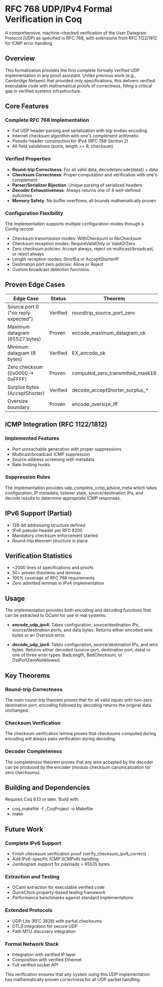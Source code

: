 # RFC 768 UDP/IPv4 Formal Verification in Coq

A comprehensive, machine-checked verification of the User Datagram Protocol (UDP) as specified in RFC 768, with extensions from RFC 1122/1812 for ICMP error handling.

## Overview

This formalization provides the first complete formally verified UDP implementation in any proof assistant. Unlike previous work (e.g., Cambridge Netsem) that provided only specifications, this delivers verified executable code with mathematical proofs of correctness, filling a critical gap in verified systems infrastructure.

## Core Features

### Complete RFC 768 Implementation
- Full UDP header parsing and serialization with big-endian encoding
- Internet checksum algorithm with one's complement arithmetic  
- Pseudo-header construction for IPv4 (RFC 768 Section 2)
- All field validations (ports, length >= 8, checksum)

### Verified Properties
- **Round-trip Correctness**: For all valid data, decode(encode(data)) = data
- **Checksum Correctness**: Proper computation and verification with one's complement
- **Parser/Serializer Bijection**: Unique parsing of serialized headers
- **Decoder Exhaustiveness**: Always returns one of 4 well-defined outcomes
- **Memory Safety**: No buffer overflows, all bounds mathematically proven

### Configuration Flexibility

The implementation supports multiple configuration modes through a Config record:
- Checksum transmission modes: WithChecksum or NoChecksum
- Checksum reception modes: RequireValidOnly or ValidOrZero  
- Zero checksum policies: Accept always, reject on multicast/broadcast, or reject always
- Length reception modes: StrictEq or AcceptShorterIP
- Destination port zero policies: Allow or Reject
- Custom broadcast detection functions

## Proven Edge Cases

| Edge Case | Status | Theorem |
|-----------|--------|---------|
| Source port 0 ("no reply expected") | Verified | roundtrip_source_port_zero |
| Maximum datagram (65527 bytes) | Proven | encode_maximum_datagram_ok |
| Minimum datagram (8 bytes) | Verified | EX_encode_ok |
| Zero checksum (0x0000 -> 0xFFFF) | Proven | computed_zero_transmitted_mask16 |
| Surplus bytes (AcceptShorter) | Verified | decode_acceptShorter_surplus_* |
| Oversize boundary | Proven | encode_oversize_iff |

## ICMP Integration (RFC 1122/1812)

### Implemented Features
- Port unreachable generation with proper suppressions
- Multicast/broadcast ICMP suppression
- Source address screening with metadata
- Rate limiting hooks

### Suppression Rules
The implementation provides udp_complete_icmp_advice_meta which takes configuration, IP metadata, listener state, source/destination IPs, and decode results to determine appropriate ICMP responses.

## IPv6 Support (Partial)

- 128-bit addressing structure defined
- IPv6 pseudo-header per RFC 8200
- Mandatory checksum enforcement started
- Round-trip theorem structure in place

## Verification Statistics

- ~2000 lines of specifications and proofs
- 50+ proven theorems and lemmas
- 100% coverage of RFC 768 requirements
- Zero admitted lemmas in IPv4 implementation

## Usage

The implementation provides both encoding and decoding functions that can be extracted to OCaml for use in real systems:

- **encode_udp_ipv4**: Takes configuration, source/destination IPs, source/destination ports, and data bytes. Returns either encoded wire bytes or an Oversize error.

- **decode_udp_ipv4**: Takes configuration, source/destination IPs, and wire bytes. Returns either decoded (source port, destination port, data) or one of three error types: BadLength, BadChecksum, or DstPortZeroNotAllowed.

## Key Theorems

### Round-trip Correctness
The main round-trip theorem proves that for all valid inputs with non-zero destination port, encoding followed by decoding returns the original data unchanged.

### Checksum Verification  
The checksum verification lemma proves that checksums computed during encoding will always pass verification during decoding.

### Decoder Completeness
The completeness theorem proves that any wire accepted by the decoder can be produced by the encoder (modulo checksum canonicalization for zero checksums).

## Building and Dependencies

Requires Coq 8.13 or later. Build with:
- coq_makefile -f _CoqProject -o Makefile
- make

## Future Work

### Complete IPv6 Support
- Finish checksum verification proof (verify_checksum_ipv6_correct)
- Add IPv6-specific ICMP (ICMPv6) handling
- Jumbogram support for payloads > 65535 bytes

### Extraction and Testing
- OCaml extraction for executable verified code
- QuickChick property-based testing framework
- Performance benchmarks against standard implementations

### Extended Protocols
- UDP-Lite (RFC 3828) with partial checksums
- DTLS integration for secure UDP
- Path MTU discovery integration

### Formal Network Stack
- Integration with verified IP layer
- Composition with verified Ethernet
- Full verified socket API

This verification ensures that any system using this UDP implementation has mathematically proven correctness for all UDP packet handling.
